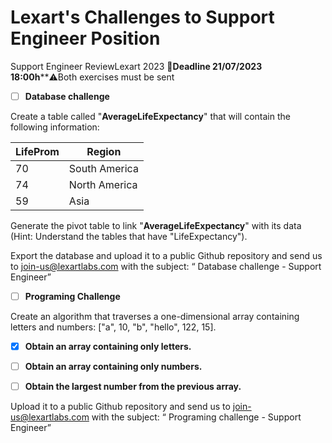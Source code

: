 # Lexart's Challenges to Support Engineer Position

Support Engineer ReviewLexart 2023
**🚨Deadline 21/07/2023 18:00h****⚠️Both exercises must be sent



- [ ] **Database challenge**

Create a table called "**AverageLifeExpectancy**" that will contain the following information:

| LifeProm | Region        |
| -------- | ------------- |
| 70       | South America |
| 74       | North America |
| 59       | Asia          |

Generate the pivot table to link "**AverageLifeExpectancy**" with its data (Hint: Understand the tables that have "LifeExpectancy").



Export the database and upload it to a public Github repository and send us to [join-us@lexartlabs.com](mailto:join-us@lexartlabs.com) with the subject: “<Name candidate> Database challenge - Support Engineer” 



- [ ] **Programing Challenge**

Create an algorithm that traverses a one-dimensional array containing letters and numbers: ["a", 10, "b", "hello", 122, 15].

- [x] **Obtain an array containing only letters.**

- [ ] **Obtain an array containing only numbers.**

- [ ] **Obtain the largest number from the previous array.**

Upload it to a public Github repository and send us to [join-us@lexartlabs.com](mailto:join-us@lexartlabs.com) with the subject: “<Name candidate> Programing challenge - Support Engineer” 
